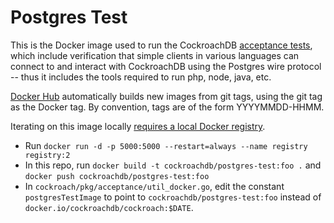 # Postgres Test

This is the Docker image used to run the CockroachDB
[acceptance tests](https://github.com/cockroachdb/cockroach/tree/master/acceptance),
which include verification that simple clients in various languages can connect
to and interact with CockroachDB using the Postgres wire protocol -- thus it
includes the tools required to run php, node, java, etc.

[Docker Hub](https://hub.docker.com/r/cockroachdb/postgres-test/) automatically
builds new images from git tags, using the git tag as the Docker tag. By
convention, tags are of the form YYYYMMDD-HHMM.

Iterating on this image locally
[requires a local Docker registry](http://stackoverflow.com/a/35166297).

- Run `docker run -d -p 5000:5000 --restart=always --name registry registry:2`
- In this repo, run `docker build -t cockroachdb/postgres-test:foo .` and `docker push cockroachdb/postgres-test:foo`
- In `cockroach/pkg/acceptance/util_docker.go`, edit the constant `postgresTestImage` to point to `cockroachdb/postgres-test:foo` instead of `docker.io/cockroachdb/cockroach:$DATE`.
